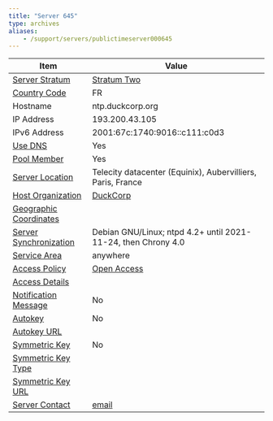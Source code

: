 ```yaml
---
title: "Server 645"
type: archives
aliases:
    - /support/servers/publictimeserver000645
---
```


| Item | Value |
| ----- | ----- |
| [Server Stratum](/support/servers/serverstratum) | [Stratum Two](/support/servers/stratumtwotimeservers) |
| [Country Code](/support/servers/countrycode) | FR |
| Hostname |  ntp.duckcorp.org  |
| IP Address |  193.200.43.105  |
| IPv6 Address |  2001:67c:1740:9016::c111:c0d3 |
| [Use DNS](/support/servers/usedns) | Yes |
| [Pool Member](/support/servers/poolmember) | Yes |
| [Server Location](/support/servers/serverlocation) |  Telecity datacenter (Equinix), Aubervilliers, Paris, France |
| [Host Organization](/support/servers/hostorganization) | [DuckCorp](https://www.duckcorp.org/) |
| [ Geographic Coordinates](/support/servers/geographiccoordinates) |  |
| [Server Synchronization](/support/servers/serversynchronization) |  Debian GNU/Linux; ntpd 4.2+ until 2021-11-24, then Chrony 4.0 |
| [Service Area](/support/servers/servicearea) | anywhere|
| [Access Policy](/support/servers/accesspolicy) | [Open Access](/support/servers/openaccess) |
| [Access Details](/support/servers/accessdetails) |  |
| [Notification Message](/support/servers/notificationmessage) | No |
| [Autokey](/support/servers/autokey) | No |
| [Autokey URL](/support/servers/autokeyurl) | |
| [Symmetric Key](/support/servers/symmetrickey) | No |
| [Symmetric Key Type](/support/servers/symmetrickeytype) | |
| [Symmetric Key URL](/support/servers/symmetrickeyurl) | |
| [Server Contact](/support/servers/servercontact) | [email](mailto:ntp@duckcorp.org) |